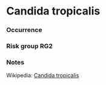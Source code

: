 <!-- TITLE: Candida tropicalis   -->

# Candida tropicalis  
### Occurrence

### Risk group RG2

### Notes


Wikipedia: [Candida tropicalis](https://en.wikipedia.org/wiki/Candida_tropicalis)
